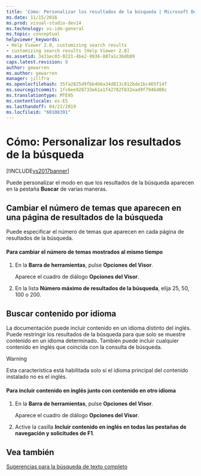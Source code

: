 ```yaml
---
title: 'Cómo: Personalizar los resultados de la búsqueda | Microsoft Docs'
ms.date: 11/15/2016
ms.prod: visual-studio-dev14
ms.technology: vs-ide-general
ms.topic: conceptual
helpviewer_keywords:
- Help Viewer 2.0, customizing search results
- customizing search results [Help Viewer 2.0]
ms.assetid: 3431ec03-0221-4be2-9936-887a1c36db89
caps.latest.revision: 8
author: gewarren
ms.author: gewarren
manager: jillfra
ms.openlocfilehash: 35fa2825d9fbb4b6a34d813c812bde1bc465f14f
ms.sourcegitcommit: 1fc6ee928733e61a1f42782f832ead9f7946d00c
ms.translationtype: MTE95
ms.contentlocale: es-ES
ms.lasthandoff: 04/22/2019
ms.locfileid: "60108391"
---
```

# <a name="how-to-customize-search-results"></a>Cómo: Personalizar los resultados de la búsqueda
[!INCLUDE[vs2017banner](../includes/vs2017banner.md)]

Puede personalizar el modo en que los resultados de la búsqueda aparecen en la pestaña **Buscar** de varias maneras.  
  
## <a name="change-the-number-of-topics-that-appear-on-a-search-results-page"></a>Cambiar el número de temas que aparecen en una página de resultados de la búsqueda  
 Puede especificar el número de temas que aparecen en cada página de resultados de la búsqueda.  
  
#### <a name="to-change-the-number-of-topics-displayed-at-a-time"></a>Para cambiar el número de temas mostrados al mismo tiempo  
  
1. En la **Barra de herramientas**, pulse **Opciones del Visor**.  
  
     Aparece el cuadro de diálogo **Opciones del Visor**.  
  
2. En la lista **Número máximo de resultados de la búsqueda**, elija 25, 50, 100 o 200.  
  
## <a name="search-for-content-by-language"></a>Buscar contenido por idioma  
 La documentación puede incluir contenido en un idioma distinto del inglés. Puede restringir los resultados de la búsqueda para que solo se muestre contenido en un idioma determinado. También puede incluir cualquier contenido en inglés que coincida con la consulta de búsqueda.  
  
> [!WARNING]
>  Esta característica está habilitada solo si el idioma principal del contenido instalado no es el inglés.  
  
#### <a name="to-include-english-content-alongside-content-in-another-language"></a>Para incluir contenido en inglés junto con contenido en otro idioma  
  
1. En la **Barra de herramientas**, pulse **Opciones del Visor**.  
  
     Aparece el cuadro de diálogo **Opciones del Visor**.  
  
2. Active la casilla **Incluir contenido en inglés en todas las pestañas de navegación y solicitudes de F1**.  
  
## <a name="see-also"></a>Vea también  
 [Sugerencias para la búsqueda de texto completo](../ide/full-text-search-tips.md)
